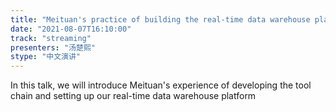 ```yaml
---
title: "Meituan's practice of building the real-time data warehouse platform"
date: "2021-08-07T16:10:00" 
track: "streaming"
presenters: "汤楚熙"
stype: "中文演讲"
---
```

In this talk, we will introduce Meituan's experience of developing the tool chain and setting up our real-time data warehouse platform